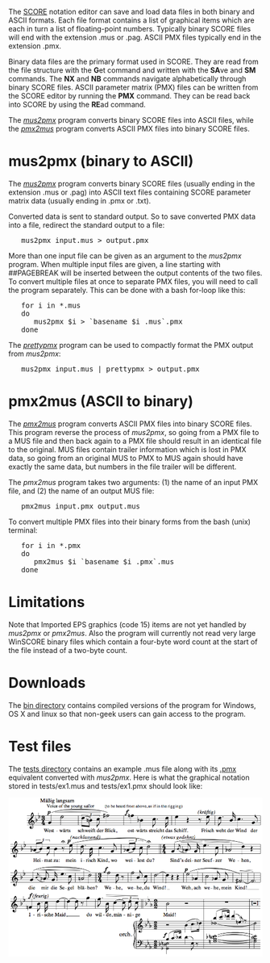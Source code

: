 The [SCORE](http://en.wikipedia.org/wiki/SCORE_%28software%29)
notation editor can save and load data files in both binary and
ASCII formats.  Each file format contains a list of graphical items
which are each in turn a list of floating-point numbers.  Typically
binary SCORE files will end with the extension .mus or
.pag.  ASCII PMX files typically end in the extension .pmx.

Binary data files are the primary format used in SCORE.  They are
read from the file structure with the **G**et command and written
with the **SA**ve and **SM** commands.  The **NX** and **NB** commands
navigate alphabetically through binary SCORE files.  ASCII parameter
matrix (PMX) files can be written from the SCORE editor by running
the **PMX** command.  They can be read back into SCORE by using the
**RE**ad command.

The [_mus2pmx_](https://github.com/craigsapp/mus2pmx/blob/master/mus2pmx.c)
program converts binary SCORE files into ASCII files, while the
[_pmx2mus_](https://github.com/craigsapp/mus2pmx/blob/master/pmx2mus.c)
program converts ASCII PMX files into binary SCORE files.

# mus2pmx (binary to ASCII)

The [_mus2pmx_](https://github.com/craigsapp/mus2pmx/blob/master/mus2pmx.c) 
program converts binary SCORE files (usually ending in the extension .mus 
or .pag) into ASCII text files containing SCORE parameter matrix data (usually
ending in .pmx or .txt).

Converted data is sent to standard output.  So to save converted PMX data into
a file, redirect the standard output to a file:
<pre>
   mus2pmx input.mus > output.pmx
</pre>

More than one input file can be given as an argument to the _mus2pmx_ program.
When multiple input files are given, a line starting with ##PAGEBREAK will be
inserted between the output contents of the two files.  To convert multiple
files at once to separate PMX files, you will need to call the program
separately.  This can be done with a bash for-loop like this:
<pre>
   for i in *.mus
   do
      mus2pmx $i > `basename $i .mus`.pmx
   done
</pre>

The [_prettypmx_](https://github.com/craigsapp/prettypmx) program can be used
to compactly format the PMX output from _mus2pmx_:
<pre>
   mus2pmx input.mus | prettypmx > output.pmx
</pre>


# pmx2mus (ASCII to binary)

The [_pmx2mus_](https://github.com/craigsapp/mus2pmx/blob/master/pmx2mus.c)
program converts ASCII PMX files into binary SCORE files.  This program reverse
the process of _mus2pmx_, so going from a PMX file to a MUS file and then 
back again to a PMX file should result in an identical file to the original.
MUS files contain trailer information which is lost in PMX data, so going from
an original MUS to PMX to MUS again should have exactly the same data, but 
numbers in the file trailer will be different.

The _pmx2mus_ program takes two arguments: (1) the name of an input PMX file, 
and (2) the name of an output MUS file:
<pre>
   pmx2mus input.pmx output.mus
</pre>

To convert multiple PMX files into their binary forms from the bash (unix) 
terminal:
<pre>
   for i in *.pmx
   do 
      pmx2mus $i `basename $i .pmx`.mus
   done
</pre>


# Limitations

Note that Imported EPS graphics (code 15) items are not yet handled
by _mus2pmx_ or _pmx2mus_.  Also the program will currently not
read very large WinSCORE binary files which contain a four-byte
word count at the start of the file instead of a two-byte count.


# Downloads

The [bin directory](https://github.com/craigsapp/mus2pmx/blob/master/bin)
contains compiled versions of the program for Windows, OS X and
linux so that non-geek users can gain access to the program.


# Test files

The [tests directory](https://github.com/craigsapp/mus2pmx/blob/master/tests)
contains an example .mus file along with its [.pmx](https://github.com/craigsapp/mus2pmx/blob/master/tests/ex1.pmx) equivalent converted with
_mus2pmx_.  Here is what the graphical notation stored in
tests/ex1.mus and tests/ex1.pmx should look like:

![Test notation](tests/ex1.png?raw=true)

